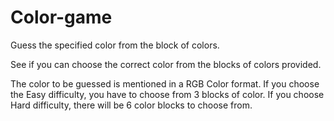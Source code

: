 # Color-game
Guess the specified color from the block of colors.

See if you can choose the correct color from the blocks of colors provided.

The color to be guessed is mentioned in a RGB Color format. If you choose the Easy difficulty, you have to choose from 3 blocks of color. If you choose Hard difficulty, there will be 6 color blocks to choose from.
